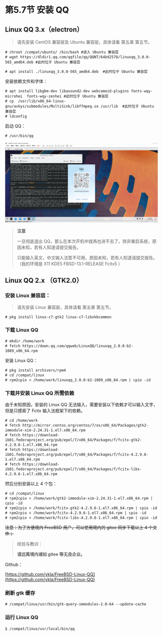 # 第5.7节 安装 QQ

## Linux QQ 3.x（electron）

> 请先安装 CentOS 兼容层及 Ubuntu 兼容层，具体请看 第五章 第五节。

```
# chroot /compat/ubuntu/ /bin/bash #进入 Ubuntu 兼容层
# wget https://dldir1.qq.com/qqfile/qq/QQNT/64bd2578/linuxqq_3.0.0-565_amd64.deb #此时位于 Ubuntu 兼容层
```

```
# apt install ./linuxqq_3.0.0-565_amd64.deb  #此时位于 Ubuntu 兼容层
```

安装依赖文件和字体：

```
# apt install libgbm-dev libasound2-dev webcamoid-plugins fonts-wqy-microhei  fonts-wqy-zenhei #此时位于 Ubuntu 兼容层
# cp  /usr/lib/x86_64-linux-gnu/avkys/submodules/MultiSink/libffmpeg.so /usr/lib  #此时位于 Ubuntu 兼容层
# ldconfig
```

启动 QQ：

```
# /usr/bin/qq
```

![](../.gitbook/assets/qq3.0.jpg)


> **注意**
>
> 一旦彻底退出 QQ，那么在本次开机中就再也进不去了。除非重启系统，原因未知，若有人知道请提交报告。
>
> 只能输入英文，中文输入法暂不可用，原因未知，若有人知道请提交报告。（我的环境是 X11 KDE5 FBSD-13.1-RELEASE Fcitx5 ）

## Linux QQ 2.x （GTK2.0）

### **安装 Linux 兼容层：**

> 请先安装 Linux 兼容层，具体请看 第五章 第五节。

```
# pkg install linux-c7-gtk2 linux-c7-libxkbcommon
```

### 下载 Linux QQ

```
# mkdir /home/work
# fetch https://down.qq.com/qqweb/LinuxQQ/linuxqq_2.0.0-b2-1089_x86_64.rpm
```

安装 Linux QQ：

```
# pkg install archivers/rpm4
# cd /compat/linux
# rpm2cpio < /home/work/linuxqq_2.0.0-b2-1089_x86_64.rpm | cpio -id
```

### 下载并安装 Linux QQ 所需依赖

由于未知原因，安装的 Linux QQ 无法输入，需要安装以下依赖才可以输入文字，但是只摸索了 Fcitx 输入法框架下的依赖。

```
# cd /home/work
# fetch http://mirror.centos.org/centos/7/os/x86_64/Packages/gtk2-immodule-xim-2.24.31-1.el7.x86_64.rpm
# fetch https://download-ib01.fedoraproject.org/pub/epel/7/x86_64/Packages/f/fcitx-gtk2-4.2.9.6-1.el7.x86_64.rpm
# fetch https://download-ib01.fedoraproject.org/pub/epel/7/x86_64/Packages/f/fcitx-4.2.9.6-1.el7.x86_64.rpm
# fetch https://download-ib01.fedoraproject.org/pub/epel/7/x86_64/Packages/f/fcitx-libs-4.2.9.6-1.el7.x86_64.rpm
```

然后分别安装以上 4 个包：

```
# cd /compat/linux
# rpm2cpio < /home/work/gtk2-immodule-xim-2.24.31-1.el7.x86_64.rpm | cpio -id
# rpm2cpio < /home/work/fcitx-gtk2-4.2.9.6-1.el7.x86_64.rpm | cpio -id
# rpm2cpio < /home/work/fcitx-4.2.9.6-1.el7.x86_64.rpm | cpio -id
# rpm2cpio < /home/work/fcitx-libs-4.2.9.6-1.el7.x86_64.rpm | cpio -id
```

~~注意：为了方便境内 FreeBSD 用户，可以使用境内的 gitee 同步下载以上 4 个文件；~~

> 经验与教训：
>
> **请远离境内诸如 gitee 等无良企业。**

Github：

[https://github.com/ykla/FreeBSD-Linux-QQ](https://github.com/ykla/FreeBSD-Linux-QQ)

### 刷新 gtk 缓存

`# /compat/linux/usr/bin/gtk-query-immodules-2.0-64 --update-cache`

### 运行 Linux QQ

`$ /compat/linux/usr/local/bin/qq`
